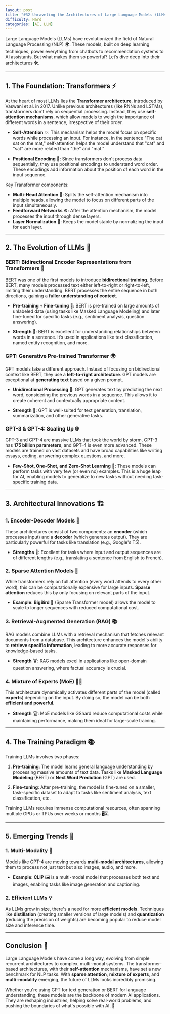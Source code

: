 ```yaml
---
layout: post
title: "#32 Unraveling the Architectures of Large Language Models (LLMs) 🧠🤖"
difficulty: Hard
categories: [AI, LLM]
---
```


Large Language Models (LLMs) have revolutionized the field of Natural Language Processing (NLP) 🌍. These models, built on deep learning techniques, power everything from chatbots to recommendation systems to AI assistants. But what makes them so powerful? Let’s dive deep into their architectures 🛠️.

---

## 1. The Foundation: Transformers ⚡

At the heart of most LLMs lies the **Transformer architecture**, introduced by Vaswani et al. in 2017. Unlike previous architectures (like RNNs and LSTMs), transformers don't rely on sequential processing. Instead, they use **self-attention mechanisms**, which allow models to weigh the importance of different words in a sentence, irrespective of their order.

- **Self-Attention** ✨: This mechanism helps the model focus on specific words while processing an input. For instance, in the sentence "The cat sat on the mat," self-attention helps the model understand that "cat" and "sat" are more related than "the" and "mat."
  
- **Positional Encoding** 📏: Since transformers don't process data sequentially, they use positional encodings to understand word order. These encodings add information about the position of each word in the input sequence.

Key Transformer components:
- **Multi-Head Attention** 🧠: Splits the self-attention mechanism into multiple heads, allowing the model to focus on different parts of the input simultaneously.
- **Feedforward Networks** ⚙️: After the attention mechanism, the model processes the input through dense layers.
- **Layer Normalization** 🧪: Keeps the model stable by normalizing the input for each layer.

---

## 2. The Evolution of LLMs 🧬

### BERT: Bidirectional Encoder Representations from Transformers 🐝
BERT was one of the first models to introduce **bidirectional training**. Before BERT, many models processed text either left-to-right or right-to-left, limiting their understanding. BERT processes the entire sequence in both directions, gaining a **fuller understanding of context**.

- **Pre-training + Fine-tuning** 🔄: BERT is pre-trained on large amounts of unlabeled data (using tasks like Masked Language Modeling) and later fine-tuned for specific tasks (e.g., sentiment analysis, question answering).
  
- **Strength** 💪: BERT is excellent for understanding relationships between words in a sentence. It’s used in applications like text classification, named entity recognition, and more.

### GPT: Generative Pre-trained Transformer 🌍
GPT models take a different approach. Instead of focusing on bidirectional context like BERT, they use a **left-to-right architecture**. GPT models are exceptional at **generating text** based on a given prompt.

- **Unidirectional Processing** 🔁: GPT generates text by predicting the next word, considering the previous words in a sequence. This allows it to create coherent and contextually appropriate content.
  
- **Strength** 🧨: GPT is well-suited for text generation, translation, summarization, and other generative tasks.

### GPT-3 & GPT-4: Scaling Up 🌐
GPT-3 and GPT-4 are massive LLMs that took the world by storm. GPT-3 has **175 billion parameters**, and GPT-4 is even more advanced. These models are trained on vast datasets and have broad capabilities like writing essays, coding, answering complex questions, and more.

- **Few-Shot, One-Shot, and Zero-Shot Learning** 🏹: These models can perform tasks with very few (or even no) examples. This is a huge leap for AI, enabling models to generalize to new tasks without needing task-specific training data.

---

## 3. Architectural Innovations 🏗️

### 1. **Encoder-Decoder Models** 🔄
These architectures consist of two components: an **encoder** (which processes input) and a **decoder** (which generates output). They are particularly powerful for tasks like translation (e.g., Google's T5).

- **Strengths** 🚀: Excellent for tasks where input and output sequences are of different lengths (e.g., translating a sentence from English to French).

### 2. **Sparse Attention Models** 🎯
While transformers rely on full attention (every word attends to every other word), this can be computationally expensive for large inputs. **Sparse attention** reduces this by only focusing on relevant parts of the input.

- **Example**: **BigBird** 🦤 (Sparse Transformer model) allows the model to scale to longer sequences with reduced computational cost.

### 3. **Retrieval-Augmented Generation (RAG)** 📚
RAG models combine LLMs with a retrieval mechanism that fetches relevant documents from a database. This architecture enhances the model's ability to **retrieve specific information**, leading to more accurate responses for knowledge-based tasks.

- **Strength** 🏋️: RAG models excel in applications like open-domain question answering, where factual accuracy is crucial.

### 4. **Mixture of Experts (MoE)** 🧑‍🔬
This architecture dynamically activates different parts of the model (called **experts**) depending on the input. By doing so, the model can be both **efficient and powerful**.

- **Strength** 🏆: MoE models like GShard reduce computational costs while maintaining performance, making them ideal for large-scale training.

---

## 4. The Training Paradigm 📚

Training LLMs involves two phases:

1. **Pre-training**: The model learns general language understanding by processing massive amounts of text data. Tasks like **Masked Language Modeling** (BERT) or **Next Word Prediction** (GPT) are used.

2. **Fine-tuning**: After pre-training, the model is fine-tuned on a smaller, task-specific dataset to adapt to tasks like sentiment analysis, text classification, etc.

Training LLMs requires immense computational resources, often spanning multiple GPUs or TPUs over weeks or months 🖥️⏳.

---

## 5. Emerging Trends 🚀

### 1. **Multi-Modality** 🎨
Models like GPT-4 are moving towards **multi-modal architectures**, allowing them to process not just text but also images, audio, and more.

- **Example**: **CLIP** 🖼️ is a multi-modal model that processes both text and images, enabling tasks like image generation and captioning.

### 2. **Efficient LLMs** 💡
As LLMs grow in size, there's a need for more **efficient models**. Techniques like **distillation** (creating smaller versions of large models) and **quantization** (reducing the precision of weights) are becoming popular to reduce model size and inference time.

---

## Conclusion 🏁

Large Language Models have come a long way, evolving from simple recurrent architectures to complex, multi-modal systems. The transformer-based architectures, with their **self-attention** mechanisms, have set a new benchmark for NLP tasks. With **sparse attention**, **mixture of experts**, and **multi-modality** emerging, the future of LLMs looks incredibly promising.

Whether you're using GPT for text generation or BERT for language understanding, these models are the backbone of modern AI applications. They are reshaping industries, helping solve real-world problems, and pushing the boundaries of what's possible with AI. 🌟

